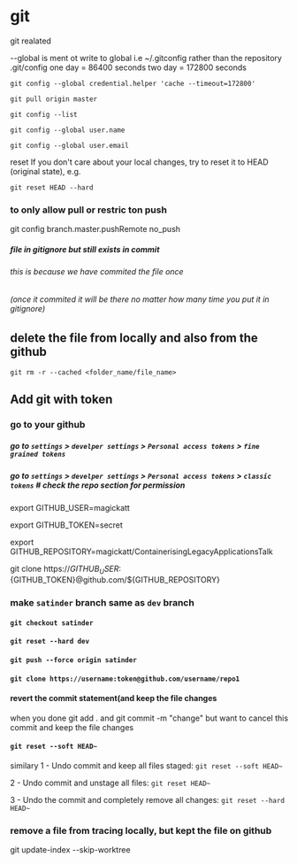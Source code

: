 # git
git realated


--global is ment ot write to global i.e ~/.gitconfig rather than the repository .git/config
one day = 86400 seconds
 two day = 172800 seconds

`git config --global credential.helper 'cache --timeout=172800'`

`git pull origin master`

`git config --list`

`git config --global user.name` 

`git config --global user.email`


reset
If you don't care about your local changes, try to reset it to HEAD (original state), e.g.

`git reset HEAD --hard`


### to only allow pull or restric ton push


git config branch.master.pushRemote no_push


##### file in gitignore but still exists in commit
###### this is because we have commited the file once 
###### (once it commited it will be there no matter how many time you put it in gitignore)

## delete the file from locally and also from the github
`git rm -r --cached <folder_name/file_name>`


## Add git with token
### go to your github
##### go to `settings` > `develper settings` > `Personal access tokens` > `fine grained tokens`
##### go to `settings` > `develper settings` > `Personal access tokens` > `classic tokens` # check the repo section for permission



export GITHUB_USER=magickatt

export GITHUB_TOKEN=secret

export GITHUB_REPOSITORY=magickatt/ContainerisingLegacyApplicationsTalk

git clone https://${GITHUB_USER}:${GITHUB_TOKEN}@github.com/${GITHUB_REPOSITORY}




### make `satinder` branch same as `dev` branch

#### `git checkout satinder`
#### `git reset --hard dev`
#### `git push --force origin satinder`



#### `git clone https://username:token@github.com/username/repo1`




#### revert the commit statement(and keep the file changes
when you done git add . and git commit -m "change" but want to cancel this commit and keep the file changes
#### `git reset --soft HEAD~`

similary
1 - Undo commit and keep all files staged: `git reset --soft HEAD~`

2 - Undo commit and unstage all files: `git reset HEAD~`

3 - Undo the commit and completely remove all changes: `git reset --hard HEAD~`



### remove a file from tracing locally, but kept the file on github
git update-index --skip-worktree <file>
